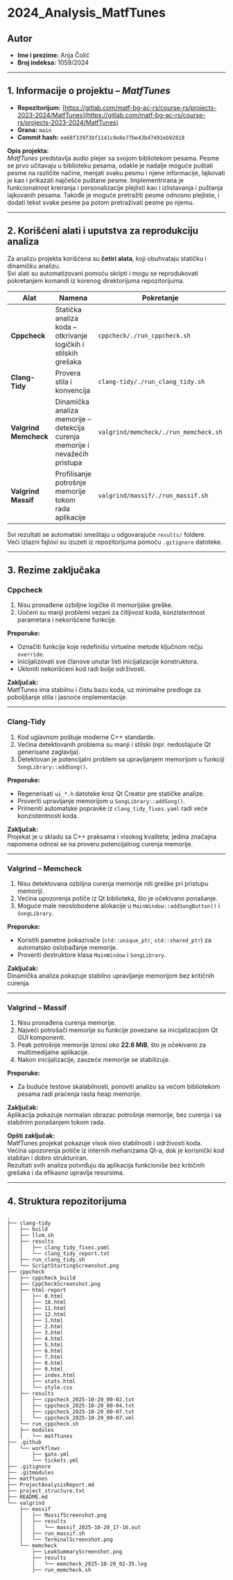 # 2024_Analysis_MatfTunes

## Autor
- **Ime i prezime:** Anja Čolić  
- **Broj indeksa:** 1059/2024  

---

## 1. Informacije o projektu – *MatfTunes*
- **Repozitorijum:** [https://gitlab.com/matf-bg-ac-rs/course-rs/projects-2023-2024/MatfTunes](https://gitlab.com/matf-bg-ac-rs/course-rs/projects-2023-2024/MatfTunes)  
- **Grana:** `main`  
- **Commit hash:** `ee68f33973bf1141c0e8e77be43bd7491eb92818`  

**Opis projekta:**  
*MatfTunes* predstavlja audio plejer sa svojom bibliotekom pesama. Pesme se prvo učitavaju u biblioteku pesama, odakle je nadalje moguće puštati pesme na različite načine, menjati svaku pesmu i njene informacije, lajkovati je kao i prikazati najčešće puštane pesme. Implementrirana je funkcionalnost kreiranja i personalizacije plejlisti kao i izlistavanja i puštanja lajkovanih pesama. Takođe je moguće pretražiti pesme odnosno plejliste, i dodati tekst svake pesme pa potom pretraživati pesme po njemu.

---

## 2. Korišćeni alati i uputstva za reprodukciju analiza

Za analizu projekta korišćena su **četiri alata**, koji obuhvataju statičku i dinamičku analizu.  
Svi alati su automatizovani pomoću skripti i mogu se reprodukovati pokretanjem komandi iz korenog direktorijuma repozitorijuma.

| Alat | Namena | Pokretanje |
|------|---------|-------------|
| **Cppcheck** | Statička analiza koda – otkrivanje logičkih i stilskih grešaka | `cppcheck/./run_cppcheck.sh` |
| **Clang-Tidy** | Provera stila i konvencija | `clang-tidy/./run_clang_tidy.sh` |
| **Valgrind Memcheck** | Dinamička analiza memorije – detekcija curenja memorije i nevažećih pristupa | `valgrind/memcheck/./run_memcheck.sh` |
| **Valgrind Massif** | Profilisanje potrošnje memorije tokom rada aplikacije | `valgrind/massif/./run_massif.sh` |

Svi rezultati se automatski smeštaju u odgovarajuće `results/` foldere.  
Veći izlazni fajlovi su izuzeti iz repozitorijuma pomoću `.gitignore` datoteke.

---

## 3. Rezime zaključaka

### **Cppcheck**
1. Nisu pronađene ozbiljne logičke ili memorijske greške.  
2. Uočeni su manji problemi vezani za čitljivost koda, konzistentnost parametara i nekorišćene funkcije.  

**Preporuke:**  
- Označiti funkcije koje redefinišu virtuelne metode ključnom rečju `override`.  
- Inicijalizovati sve članove unutar listi inicijalizacije konstruktora.  
- Ukloniti nekorišćeni kod radi bolje održivosti.  

**Zaključak:**  
MatfTunes ima stabilnu i čistu bazu koda, uz minimalne predloge za poboljšanje stila i jasnoće implementacije.

---

### **Clang-Tidy**
1. Kod uglavnom poštuje moderne C++ standarde.  
2. Većina detektovanih problema su manji i stilski (npr. nedostajuće Qt generisane zaglavlja).  
3. Detektovan je potencijalni problem sa upravljanjem memorijom u funkciji `SongLibrary::addSong()`.  

**Preporuke:**  
- Regenerisati `ui_*.h` datoteke kroz Qt Creator pre statičke analize.  
- Proveriti upravljanje memorijom u `SongLibrary::addSong()`.  
- Primeniti automatske popravke iz `clang_tidy_fixes.yaml` radi veće konzistentnosti koda.  

**Zaključak:**  
Projekat je u skladu sa C++ praksama i visokog kvaliteta; jedina značajna napomena odnosi se na proveru potencijalnog curenja memorije.

---

### **Valgrind – Memcheck**
1. Nisu detektovana ozbiljna curenja memorije niti greške pri pristupu memoriji.  
2. Većina upozorenja potiče iz Qt biblioteka, što je očekivano ponašanje.  
3. Moguće male neoslobodene alokacije u `MainWindow::addSongButton()` i `SongLibrary`.  

**Preporuke:**  
- Koristiti pametne pokazivače (`std::unique_ptr`, `std::shared_ptr`) za automatsko oslobađanje memorije.  
- Proveriti destruktore klasa `MainWindow` i `SongLibrary`.  

**Zaključak:**  
Dinamička analiza pokazuje stabilno upravljanje memorijom bez kritičnih curenja.

---

### **Valgrind – Massif**
1. Nisu pronađena curenja memorije.  
2. Najveći potrošači memorije su funkcije povezane sa inicijalizacijom Qt GUI komponenti.  
3. Peak potrošnje memorije iznosi oko **22.6 MiB**, što je očekivano za multimedijalne aplikacije.  
4. Nakon inicijalizacije, zauzeće memorije se stabilizuje.  

**Preporuke:**  
- Za buduće testove skalabilnosti, ponoviti analizu sa većom bibliotekom pesama radi praćenja rasta heap memorije.  

**Zaključak:**  
Aplikacija pokazuje normalan obrazac potrošnje memorije, bez curenja i sa stabilnim ponašanjem tokom rada.


**Opšti zaključak:**  
MatfTunes projekat pokazuje visok nivo stabilnosti i održivosti koda.  
Većina upozorenja potiče iz internih mehanizama Qt-a, dok je korisnički kod stabilan i dobro strukturiran.  
Rezultati svih analiza potvrđuju da aplikacija funkcioniše bez kritičnih grešaka i da efikasno upravlja resursima.

---

## 4. Struktura repozitorijuma

```plaintext
.
├── clang-tidy
│   ├── build
│   ├── llvm.sh
│   ├── results
│   │   ├── clang_tidy_fixes.yaml
│   │   └── clang_tidy_report.txt
│   ├── run_clang_tidy.sh
│   └── ScriptStartingScreenshot.png
├── cppcheck
│   ├── cppcheck_build
│   ├── CppCheckScreenshot.png
│   ├── html-report
│   │   ├── 0.html
│   │   ├── 10.html
│   │   ├── 11.html
│   │   ├── 12.html
│   │   ├── 1.html
│   │   ├── 2.html
│   │   ├── 3.html
│   │   ├── 4.html
│   │   ├── 5.html
│   │   ├── 6.html
│   │   ├── 7.html
│   │   ├── 8.html
│   │   ├── 9.html
│   │   ├── index.html
│   │   ├── stats.html
│   │   └── style.css
│   ├── results
│   │   ├── cppcheck_2025-10-20_00-02.txt
│   │   ├── cppcheck_2025-10-20_00-04.txt
│   │   ├── cppcheck_2025-10-20_00-07.txt
│   │   └── cppcheck_2025-10-20_00-07.xml
│   └── run_cppcheck.sh
│   ├── modules
│   │   └── matftunes
├── .github
│   └── workflows
│       ├── gate.yml
│       └── tickets.yml
├── .gitignore
├── .gitmodules
├── matftunes
├── ProjectAnalysisReport.md
├── project_structure.txt
├── README.md
└── valgrind
    ├── massif
    │   ├── MassifScreenshot.png
    │   ├── results
    │   │   └── massif_2025-10-20_17-16.out
    │   ├── run_massif.sh
    │   └── TerminalScreenshot.png
    └── memcheck
        ├── LeakSummaryScreenshot.png
        ├── results
        │   └── memcheck_2025-10-20_02-35.log
        ├── run_memcheck.sh

